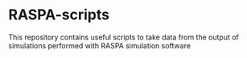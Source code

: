 # RASPA-scripts
This repository contains useful scripts to take data from the output of simulations performed with RASPA simulation software
